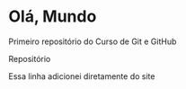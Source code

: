 # Olá, Mundo
 Primeiro repositório do Curso de Git e GitHub

 Repositório

 Essa linha adicionei diretamente do site
